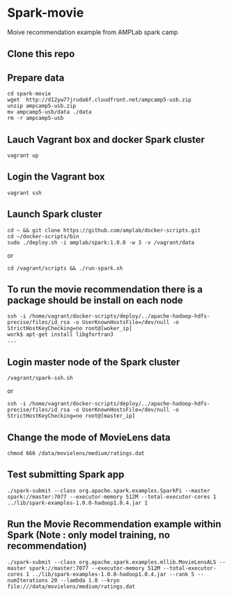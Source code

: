# Spark-movie

Moive recommendation example from AMPLab spark camp 

## Clone this repo

## Prepare data
```
cd spark-movie
wget  http://d12yw77jruda6f.cloudfront.net/ampcamp5-usb.zip
unzip ampcamp5-usb.zip
mv ampcamp5-usb/data ./data
rm -r ampcamp5-usb
```

## Lauch Vagrant box and docker Spark cluster

```
vagrant up
```

## Login the Vagrant box
```
vagrant ssh
```

## Launch Spark cluster
```
cd ~ && git clone https://github.com/amplab/docker-scripts.git
cd ~/docker-scripts/bin 
sudo ./deploy.sh -i amplab/spark:1.0.0 -w 3 -v /vagrant/data
```
or
```
cd /vagrant/scripts && ./run-spark.sh
```  


## To run the movie recommendation there is a package should be install on each node

```
ssh -i /home/vagrant/docker-scripts/deploy/../apache-hadoop-hdfs-precise/files/id_rsa -o UserKnownHostsFile=/dev/null -o StrictHostKeyChecking=no root@[woker_ip]
work$ apt-get install libgfortran3
... 
```

## Login master node of the Spark cluster
```
/vagrant/spark-ssh.sh
```
or
```
ssh -i /home/vagrant/docker-scripts/deploy/../apache-hadoop-hdfs-precise/files/id_rsa -o UserKnownHostsFile=/dev/null -o StrictHostKeyChecking=no root@[master_ip]
```

## Change the mode of MovieLens data
```
chmod 666 /data/movielens/medium/ratings.dat
```


## Test submitting Spark app
```
./spark-submit --class org.apache.spark.examples.SparkPi --master spark://master:7077 --executor-memory 512M --total-executor-cores 1 ../lib/spark-examples-1.0.0-hadoop1.0.4.jar 1
```

## Run the Movie Recommendation example within Spark (Note : only model training, no recommendation)
```
./spark-submit --class org.apache.spark.examples.mllib.MovieLensALS --master spark://master:7077 --executor-memory 512M --total-executor-cores 1 ../lib/spark-examples-1.0.0-hadoop1.0.4.jar --rank 5 --numIterations 20 --lambda 1.0 --kryo file:///data/movielens/medium/ratings.dat
```